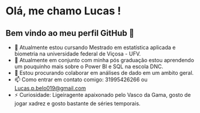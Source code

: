 # Olá, me chamo Lucas ! 
## Bem vindo ao meu perfil GitHub 👋

- 🔭 Atualmente estou cursando Mestrado em estatística aplicada e biometria na universidade federal de Viçosa - UFV.
- 🌱 Atualmente em conjunto com minha pós graduação estou aprendendo um pouquinho mais sobre o Power BI e SQL na escola DNC.
- 👯 Estou procurando colaborar em análises de dado em um ambito geral.
- 📫 Como entrar em contato comigo: 31995426266 ou Lucas.p.belo019@gmail.com
- ⚡ Curiosidade: Ligeiragente apaixonado pelo Vasco da Gama, gosto de jogar xadrez e gosto bastante de séries temporais.
